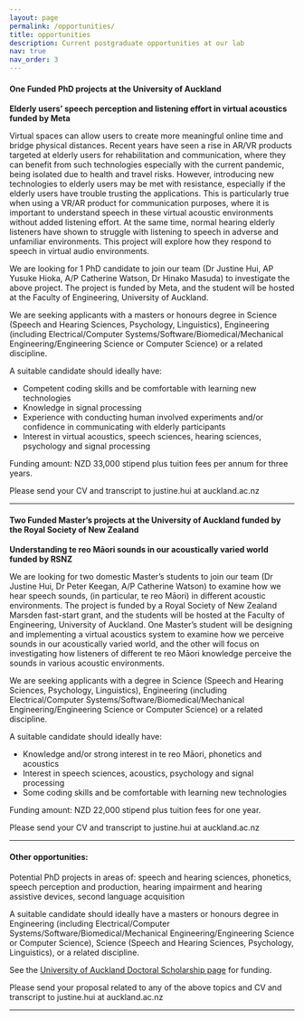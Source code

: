 ```yaml
---
layout: page
permalink: /opportunities/
title: opportunities
description: Current postgraduate opportunities at our lab
nav: true
nav_order: 3
---
```


<!---## Call for students: 1 Funded PhD students, 2 Funded Master’s students --->

#### One Funded PhD projects at the University of Auckland


**Elderly users’ speech perception and listening effort in virtual acoustics funded by Meta**

Virtual spaces can allow users to create more meaningful online time and bridge physical distances. Recent years have seen a rise in AR/VR products targeted at elderly users for rehabilitation and communication, where they can benefit from such technologies especially with the current pandemic, being isolated due to health and travel risks. However, introducing new technologies to elderly users may be met with resistance, especially if the elderly users have trouble trusting the applications. This is particularly true when using a VR/AR product for communication purposes, where it is important to understand speech in these virtual acoustic environments without added listening effort. At the same time, normal hearing elderly listeners have shown to struggle with listening to speech in adverse and unfamiliar environments. This project will explore how they respond to speech in virtual audio environments. 

We are looking for 1 PhD candidate to join our team (Dr Justine Hui, AP Yusuke Hioka, A/P Catherine Watson, Dr Hinako Masuda) to investigate the above project. The project is funded by Meta, and the student will be hosted at the Faculty of Engineering, University of Auckland. 

We are seeking applicants with a masters or honours degree in Science (Speech and Hearing Sciences, Psychology, Linguistics), Engineering (including Electrical/Computer Systems/Software/Biomedical/Mechanical Engineering/Engineering Science or Computer Science) or a related discipline. 

A suitable candidate should ideally have:

+ Competent coding skills and be comfortable with learning new technologies
+ Knowledge in signal processing
+ Experience with conducting human involved experiments and/or confidence in communicating with elderly participants
+ Interest in virtual acoustics, speech sciences, hearing sciences, psychology and signal processing

Funding amount: NZD 33,000 stipend plus tuition fees per annum for three years.

Please send your CV and transcript to justine.hui at auckland.ac.nz 

___

#### Two Funded Master’s projects at the University of Auckland funded by the Royal Society of New Zealand

**Understanding te reo Māori sounds in our acoustically varied world funded by RSNZ**  

We are looking for two domestic Master’s students to join our team (Dr Justine Hui, Dr Peter Keegan, A/P Catherine Watson) to examine how we hear speech sounds, (in particular, te reo Māori) in different acoustic environments. The project is funded by a Royal Society of New Zealand Marsden fast-start grant, and the students will be hosted at the Faculty of Engineering, University of Auckland. One Master’s student will be designing and implementing a virtual acoustics system to examine how we perceive sounds in our acoustically varied world, and the other will focus on investigating how listeners of different te reo Māori knowledge perceive the sounds in various acoustic environments. 

We are seeking applicants with a degree in Science (Speech and Hearing Sciences, Psychology, Linguistics), Engineering (including Electrical/Computer Systems/Software/Biomedical/Mechanical Engineering/Engineering Science or Computer Science) or a related discipline. 

A suitable candidate should ideally have:

+ Knowledge and/or strong interest in te reo Māori, phonetics and acoustics
+ Interest in speech sciences, acoustics, psychology and signal processing
+ Some coding skills and be comfortable with learning new technologies

Funding amount: NZD 22,000 stipend plus tuition fees for one year.

Please send your CV and transcript to justine.hui at auckland.ac.nz 

___

#### Other opportunities:

Potential PhD projects in areas of: speech and hearing sciences, phonetics, speech perception and production, hearing impairment and hearing assistive devices, second language acquisition 

A suitable candidate should ideally have a masters or honours degree in  Engineering (including Electrical/Computer Systems/Software/Biomedical/Mechanical Engineering/Engineering Science or Computer Science), Science (Speech and Hearing Sciences, Psychology, Linguistics), or a related discipline. 

See the [University of Auckland Doctoral Scholarship page](https://www.auckland.ac.nz/en/study/scholarships-and-awards/scholarship-types/postgraduate-scholarships/doctoral-scholarships.html) for funding. 

Please send your proposal related to any of the above topics and CV and transcript to justine.hui at auckland.ac.nz

___

